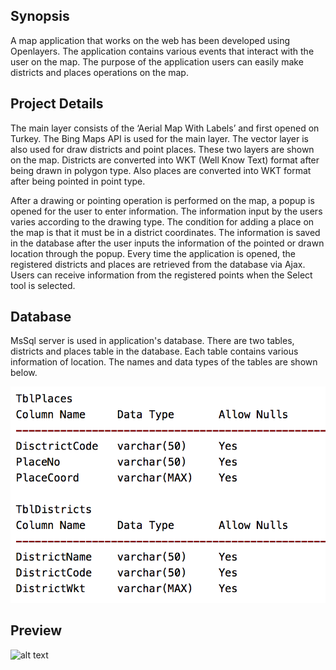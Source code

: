 ## Synopsis

A map application that works on the web has been developed using Openlayers. The application contains various events that interact with the user on the map. The purpose of the application users can easily make districts and places operations on the map.

## Project Details

The main layer consists of the ‘Aerial Map With Labels’ and first opened on Turkey. The Bing Maps API is used for the main layer. The vector layer is also used for draw districts and point places. These two layers are shown on the map. 
Districts are converted into WKT (Well Know Text) format after being drawn in polygon type. Also places are converted into WKT format after being pointed in point type.

After a drawing or pointing operation is performed on the map, a popup is opened for the user to enter information. The information input by the users varies according to the drawing type. The condition for adding a place on the map is that it must be in a district coordinates.
The information is saved in the database after the user inputs the information of the pointed or drawn location through the popup. Every time the application is opened, the registered districts and places are retrieved from the database via Ajax. Users can receive information from the registered points when the Select tool is selected.

## Database
MsSql server is used in application's database. There are two tables, districts and places table in the database. Each table contains various information of location. The names and data types of the tables are shown below.

![alt text](https://github.com/sefaozdogan/Gis-District-and-Place-WebApp/blob/master/tables_format.png)

## Preview

![alt text](https://github.com/sefaozdogan/Gis-District-and-Place-WebApp/blob/master/prev.gif)